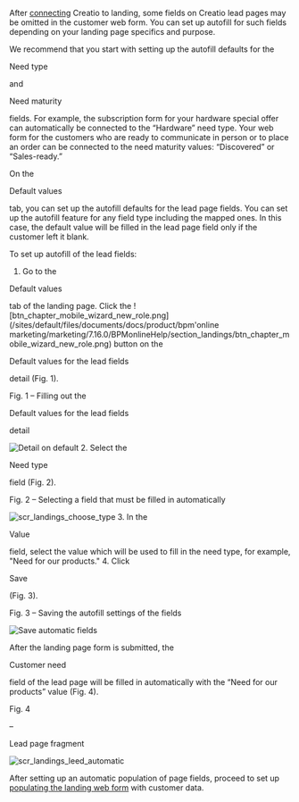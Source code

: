 


 After
 [connecting](/docs/node/777/%26#9;) 
 Creatio to landing, some fields on Creatio lead pages may be omitted in the customer web form. You can set up autofill for such fields depending on your landing page specifics and purpose.
 



 We recommend that you start with setting up the autofill defaults for the
 
 Need type
 
 and
 
 Need maturity
 
 fields. For example, the subscription form for your hardware special offer can automatically be connected to the “Hardware” need type. Your web form for the customers who are ready to communicate in person or to place an order can be connected to the need maturity values: “Discovered” or “Sales-ready.”
 



 On the
 
 Default values
 
 tab, you can set up the autofill defaults for the lead page fields. You can set up the autofill feature for any field type including the mapped ones. In this case, the default value will be filled in the lead page field only if the customer left it blank.
 



 To set up autofill of the lead fields:
 


1. Go to the
 
 Default values
 
 tab of the landing page. Click the
 ![btn_chapter_mobile_wizard_new_role.png](/sites/default/files/documents/docs/product/bpm'online marketing/marketing/7.16.0/BPMonlineHelp/section_landings/btn_chapter_mobile_wizard_new_role.png)
 button on the
 
 Default values for the lead fields
 
 detail (Fig. 1).
 




 Fig. 1 – Filling out the
 
 Default values for the lead fields
 
 detail
 

![Detail on default](/docs/sites/en/files/2020-12/scr_landings_detail_on_default.png)
2. Select the
 
 Need type
 
 field (Fig. 2).
 




 Fig. 2 – Selecting a field that must be filled in automatically
 

![scr_landings_choose_type](/docs/sites/en/files/2020-12/scr_landings_choose_type.png)
3. In the
 
 Value
 
 field, select the value which will be used to fill in the need type, for example, "Need for our products."
4. Click
 
 Save
 
 (Fig. 3).
 




 Fig. 3 – Saving the autofill settings of the fields
 

![Save automatic fields](/docs/sites/en/files/2020-12/scr_landings_save_automatic_fields.png)



 After the landing page form is submitted, the
 
 Customer need
 
 field of the lead page will be filled in automatically with the “Need for our products” value (Fig. 4).
 





 Fig. 4
 

 –
 
 Lead page fragment
 

![scr_landings_leed_automatic](/docs/sites/en/files/2020-12/scr_landings_leed_automatic.png)



 After setting up an automatic population of page fields, proceed to set up
 [populating the landing web form](/docs/node/780/%26#9;) 
 with customer data.
 





